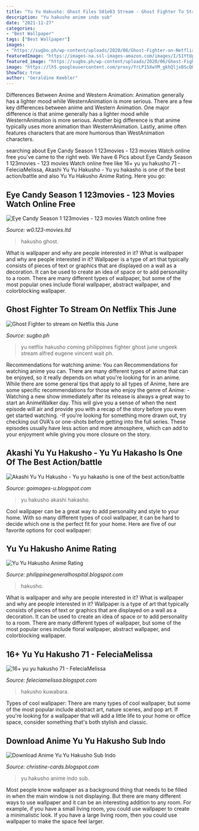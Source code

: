```yaml
---
title: "Yu Yu Hakusho: Ghost Files S01e03 Stream - Ghost Fighter To Stream On Netflix This June"
description: "Yu hakusho anime indo sub"
date: "2021-11-27"
categories:
- "Best Wallpaper"
tags: ["Best Wallpaper"]
images:
- "https://sugbo.ph/wp-content/uploads/2020/06/Ghost-Fighter-on-Netflix-2-1024x1159.jpg"
featuredImage: "https://images-na.ssl-images-amazon.com/images/I/51YtUpkxa7L._SX342_.jpg"
featured_image: "https://sugbo.ph/wp-content/uploads/2020/06/Ghost-Fighter-on-Netflix-2-1024x1159.jpg"
image: "https://lh5.googleusercontent.com/proxy/YrLP15XwYM_gkhQljxBScQhy2Xo_zMs38gOS-OoH9r0W3l0zDSKZtk-t5YK8o-U3loCrs3oDQotywIIi3ad58d0wBEgKDRfjF-1aKRDstJI38J8=s0-d"
ShowToc: true
author: "Geraldine Keebler"
---
```



Differences Between Anime and Western Animation: Animation generally has a lighter mood while WesternAnimation is more serious.
There are a few key differences between anime and Western Animation. One major difference is that anime generally has a lighter mood while WesternAnimation is more serious. Another big difference is that anime typically uses more animation than WesternAnimation. Lastly, anime often features characters that are more humorous than WestAnimation characters.

	

		
searching about Eye Candy Season 1 123movies - 123 movies Watch online free you've came to the right web. We have 6 Pics about Eye Candy Season 1 123movies - 123 movies Watch online free like 16+ yu yu hakusho 71 - FeleciaMelissa, Akashi Yu Yu Hakusho - Yu yu hakasho is one of the best action/battle and also Yu Yu Hakusho Anime Rating. Here you go:
		
    
## Eye Candy Season 1 123movies - 123 Movies Watch Online Free

<img loading=lazy src="https://123moviesfree.stream/shows_images/yu-yu-hakusho-ghost-files.png" onerror="this.onerror=null;this.src='https://tse2.mm.bing.net/th?id=OIP.VeGUaSrqqlMFq05iKoDxlwAAAA&amp;pid=15.1';" alt="Eye Candy Season 1 123movies - 123 movies Watch online free">

_Source: w0.123-movies.ltd_

>hakusho ghost. 

	

What is wallpaper and why are people interested in it?
What is wallpaper and why are people interested in it?
Wallpaper is a type of art that typically consists of pieces of text or graphics that are displayed on a wall as a decoration. It can be used to create an idea of space or to add personality to a room. There are many different types of wallpaper, but some of the most popular ones include floral wallpaper, abstract wallpaper, and colorblocking wallpaper.

    
## Ghost Fighter To Stream On Netflix This June

<img loading=lazy src="https://sugbo.ph/wp-content/uploads/2020/06/Ghost-Fighter-on-Netflix-2-1024x1159.jpg" onerror="this.onerror=null;this.src='https://tse1.mm.bing.net/th?id=OIP.iUqLzs8oq66fiAw5JOBUcwHaIY&amp;pid=15.1';" alt="Ghost Fighter to stream on Netflix this June">

_Source: sugbo.ph_

>yu netflix hakusho coming philippines fighter ghost june ungeek stream alfred eugene vincent wait ph. 

	

Recommendations for watching anime: You can
Recommendations for watching anime you can. There are many different types of anime that can be enjoyed, so it really depends on what you're looking for in an anime. While there are some general tips that apply to all types of Anime, here are some specific recommendations for those who enjoy the genre of Anime: 
-Watching a new show immediately after its release is always a great way to start an AnimeWalker day. This will give you a sense of when the next episode will air and provide you with a recap of the story before you even get started watching. 
-If you're looking for something more drawn out, try checking out OVA's or one-shots before getting into the full series. These episodes usually have less action and more atmosphere, which can add to your enjoyment while giving you more closure on the story.

    
## Akashi Yu Yu Hakusho - Yu Yu Hakasho Is One Of The Best Action/battle

<img loading=lazy src="https://lh6.googleusercontent.com/proxy/Ae2aFyfPlxgpGpUK8VbuM3IwY6Wnjv_xe69ysy252p_EM9NzyO6ZFMQnpMWXjTF8gKcd_GuNg6jQPtQQNxOxPN1-Tt42IALyaQ=w1200-h630-p-k-no-nu" onerror="this.onerror=null;this.src='https://tse2.mm.bing.net/th?id=OIP.EbBbEyeTzEPKqeVZtFvu_gAAAA&amp;pid=15.1';" alt="Akashi Yu Yu Hakusho - Yu yu hakasho is one of the best action/battle">

_Source: goimages-u.blogspot.com_

>yu hakusho akashi hakasho. 

	

Cool wallpaper can be a great way to add personality and style to your home. With so many different types of cool wallpaper, it can be hard to decide which one is the perfect fit for your home. Here are five of our favorite options for cool wallpaper: 

    
## Yu Yu Hakusho Anime Rating

<img loading=lazy src="https://images-na.ssl-images-amazon.com/images/I/51YtUpkxa7L._SX342_.jpg" onerror="this.onerror=null;this.src='https://tse1.mm.bing.net/th?id=OIP.mM8Yz_2_IhkTiexrUm3_5wAAAA&amp;pid=15.1';" alt="Yu Yu Hakusho Anime Rating">

_Source: philippinegeneralhospital.blogspot.com_

>hakusho. 

	

What is wallpaper and why are people interested in it?
What is wallpaper and why are people interested in it?
Wallpaper is a type of art that typically consists of pieces of text or graphics that are displayed on a wall as a decoration. It can be used to create an idea of space or to add personality to a room. There are many different types of wallpaper, but some of the most popular ones include floral wallpaper, abstract wallpaper, and colorblocking wallpaper.

    
## 16+ Yu Yu Hakusho 71 - FeleciaMelissa

<img loading=lazy src="https://lh5.googleusercontent.com/proxy/YrLP15XwYM_gkhQljxBScQhy2Xo_zMs38gOS-OoH9r0W3l0zDSKZtk-t5YK8o-U3loCrs3oDQotywIIi3ad58d0wBEgKDRfjF-1aKRDstJI38J8=s0-d" onerror="this.onerror=null;this.src='https://tse1.mm.bing.net/th?id=OIP.6uyqRtpSJWQbcdLgPpyLDgAAAA&amp;pid=15.1';" alt="16+ yu yu hakusho 71 - FeleciaMelissa">

_Source: feleciamelissa.blogspot.com_

>hakusho kuwabara. 

	

Types of cool wallpaper:
There are many types of cool wallpaper, but some of the most popular include abstract art, nature scenes, and pop art. If you're looking for a wallpaper that will add a little life to your home or office space, consider something that's both stylish and classic.

    
## Download Anime Yu Yu Hakusho Sub Indo

<img loading=lazy src="https://4.bp.blogspot.com/-OvaVSC6NgA8/W-sqeHdXQwI/AAAAAAAAGS0/wvE3cucJ7RALzeGFChdCyA-4q-25K6rhwCLcBGAs/s1600/Yu%2BYu%2BHakusho%2BSpecial%2B%25282018%2529%2BSub%2BIndo.jpg" onerror="this.onerror=null;this.src='https://tse4.mm.bing.net/th?id=OIP.vSNyHwL5o-rdm43HOv-7HQHaEN&amp;pid=15.1';" alt="Download Anime Yu Yu Hakusho Sub Indo">

_Source: christine-cards.blogspot.com_

>yu hakusho anime indo sub. 

	

Most people know wallpaper as a background thing that needs to be filled in when the main window is not displaying. But there are many different ways to use wallpaper and it can be an interesting addition to any room. For example, if you have a small living room, you could use wallpaper to create a minimalistic look. If you have a large living room, then you could use wallpaper to make the space feel larger.

